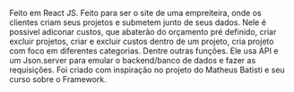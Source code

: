 Feito em React JS. Feito para ser o site de uma empreiteira, onde os clientes criam seus projetos e submetem junto de seus dados. Nele é possivel adiconar custos, que abaterão do orçamento pré definido, criar excluir projetos, criar e excluir custos dentro de um projeto, cria projeto com foco em diferentes categorias. Dentre outras funções. Ele usa API e um Json.server para emular o backend/banco de dados e fazer as requisições. Foi criado com inspiração no projeto do Matheus Batisti e seu curso sobre o Framework.
